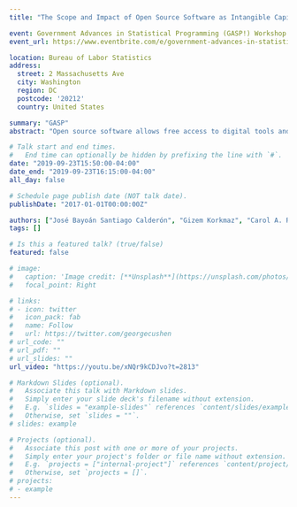 ```yaml
---
title: "The Scope and Impact of Open Source Software as Intangible Capital: A Framework for Measurement with an Application Based on the Use of R Packages"

event: Government Advances in Statistical Programming (GASP!) Workshop
event_url: https://www.eventbrite.com/e/government-advances-in-statistical-programming-gasp-workshop-tickets-65497325263#

location: Bureau of Labor Statistics
address:
  street: 2 Massachusetts Ave
  city: Washington
  region: DC
  postcode: '20212'
  country: United States

summary: "GASP"
abstract: "Open source software allows free access to digital tools and constitutes a part of intangible investment with the qualities of public goods. Open source software (OSS) provides users with an unknown amount of freely modifiable software tools and other useful products; they are created both within the business sector and outside of it. Better accounting for the contribution of public spending to investments in OSS, a vital component of science activity, motivates this paper. We develop a bottom-up approach to document the scope and impact of OSS created by all sectors of the economy by collecting data on OSS languages R and Python, as well as from the Federal Government's Code.gov."

# Talk start and end times.
#   End time can optionally be hidden by prefixing the line with `#`.
date: "2019-09-23T15:50:00-04:00"
date_end: "2019-09-23T16:15:00-04:00"
all_day: false

# Schedule page publish date (NOT talk date).
publishDate: "2017-01-01T00:00:00Z"

authors: ["José Bayoán Santiago Calderón", "Gizem Korkmaz", "Carol A. Robbins", "Aaron D. Schroeder", "Stephanie S. Shipp", "Sallie A. Keller"]
tags: []

# Is this a featured talk? (true/false)
featured: false

# image:
#   caption: 'Image credit: [**Unsplash**](https://unsplash.com/photos/bzdhc5b3Bxs)'
#   focal_point: Right

# links:
# - icon: twitter
#   icon_pack: fab
#   name: Follow
#   url: https://twitter.com/georgecushen
# url_code: ""
# url_pdf: ""
# url_slides: ""
url_video: "https://youtu.be/xNQr9kCDJvo?t=2813"

# Markdown Slides (optional).
#   Associate this talk with Markdown slides.
#   Simply enter your slide deck's filename without extension.
#   E.g. `slides = "example-slides"` references `content/slides/example-slides.md`.
#   Otherwise, set `slides = ""`.
# slides: example

# Projects (optional).
#   Associate this post with one or more of your projects.
#   Simply enter your project's folder or file name without extension.
#   E.g. `projects = ["internal-project"]` references `content/project/deep-learning/index.md`.
#   Otherwise, set `projects = []`.
# projects:
# - example
---
```

